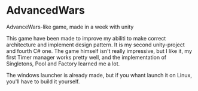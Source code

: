 # AdvancedWars
AdvanceWars-like game, made in a week with unity

This game have been made to improve my abiliti to make correct architecture and implement design pattern. It is my second unity-project and fourth C# one. The game himself isn't really impressive, but I like it, my first Timer manager works pretty well, and the implementation of Singletons, Pool and Factory learned me a lot.

The windows launcher is already made, but if you whant launch it on Linux, you'll have to build it yourself. 

